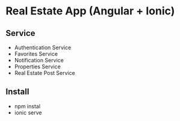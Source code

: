# Real Estate App (Angular + Ionic)
## Service
- Authentication Service
- Favorites Service
- Notification Service
- Properties Service
- Real Estate Post Service
## Install
- npm instal
- ionic serve